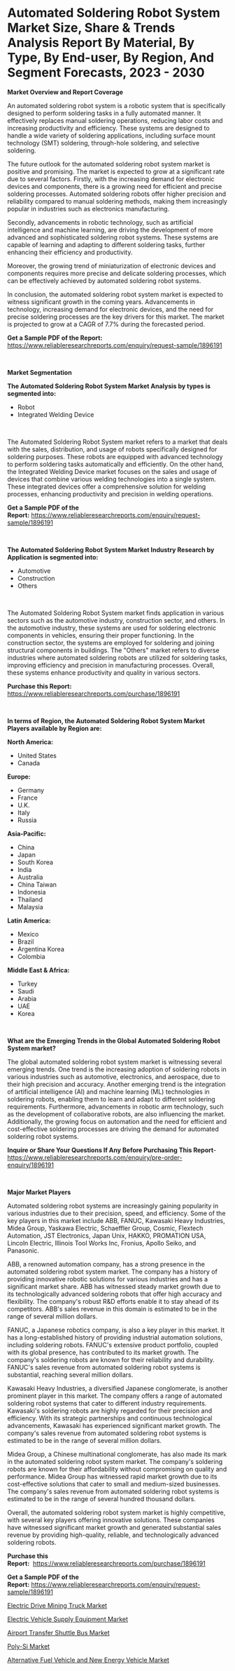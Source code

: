 <p><h1>Automated Soldering Robot System Market Size, Share & Trends Analysis Report By Material, By Type, By End-user, By Region, And Segment Forecasts, 2023 - 2030</h1></p><p><strong>Market Overview and Report Coverage</strong></p>
<p><p>An automated soldering robot system is a robotic system that is specifically designed to perform soldering tasks in a fully automated manner. It effectively replaces manual soldering operations, reducing labor costs and increasing productivity and efficiency. These systems are designed to handle a wide variety of soldering applications, including surface mount technology (SMT) soldering, through-hole soldering, and selective soldering.</p><p>The future outlook for the automated soldering robot system market is positive and promising. The market is expected to grow at a significant rate due to several factors. Firstly, with the increasing demand for electronic devices and components, there is a growing need for efficient and precise soldering processes. Automated soldering robots offer higher precision and reliability compared to manual soldering methods, making them increasingly popular in industries such as electronics manufacturing.</p><p>Secondly, advancements in robotic technology, such as artificial intelligence and machine learning, are driving the development of more advanced and sophisticated soldering robot systems. These systems are capable of learning and adapting to different soldering tasks, further enhancing their efficiency and productivity.</p><p>Moreover, the growing trend of miniaturization of electronic devices and components requires more precise and delicate soldering processes, which can be effectively achieved by automated soldering robot systems.</p><p>In conclusion, the automated soldering robot system market is expected to witness significant growth in the coming years. Advancements in technology, increasing demand for electronic devices, and the need for precise soldering processes are the key drivers for this market. The market is projected to grow at a CAGR of 7.7% during the forecasted period.</p></p>
<p><strong>Get a Sample PDF of the Report:</strong> <a href="https://www.reliableresearchreports.com/enquiry/request-sample/1896191">https://www.reliableresearchreports.com/enquiry/request-sample/1896191</a></p>
<p>&nbsp;</p>
<p><strong>Market Segmentation</strong></p>
<p><strong>The Automated Soldering Robot System Market Analysis by types is segmented into:</strong></p>
<p><ul><li>Robot</li><li>Integrated Welding Device</li></ul></p>
<p>&nbsp;</p>
<p><p>The Automated Soldering Robot System market refers to a market that deals with the sales, distribution, and usage of robots specifically designed for soldering purposes. These robots are equipped with advanced technology to perform soldering tasks automatically and efficiently. On the other hand, the Integrated Welding Device market focuses on the sales and usage of devices that combine various welding technologies into a single system. These integrated devices offer a comprehensive solution for welding processes, enhancing productivity and precision in welding operations.</p></p>
<p><strong>Get a Sample PDF of the Report:</strong>&nbsp;<a href="https://www.reliableresearchreports.com/enquiry/request-sample/1896191">https://www.reliableresearchreports.com/enquiry/request-sample/1896191</a></p>
<p>&nbsp;</p>
<p><strong>The Automated Soldering Robot System Market Industry Research by Application is segmented into:</strong></p>
<p><ul><li>Automotive</li><li>Construction</li><li>Others</li></ul></p>
<p>&nbsp;</p>
<p><p>The Automated Soldering Robot System market finds application in various sectors such as the automotive industry, construction sector, and others. In the automotive industry, these systems are used for soldering electronic components in vehicles, ensuring their proper functioning. In the construction sector, the systems are employed for soldering and joining structural components in buildings. The "Others" market refers to diverse industries where automated soldering robots are utilized for soldering tasks, improving efficiency and precision in manufacturing processes. Overall, these systems enhance productivity and quality in various sectors.</p></p>
<p><strong>Purchase this Report:</strong>&nbsp; <a href="https://www.reliableresearchreports.com/purchase/1896191">https://www.reliableresearchreports.com/purchase/1896191</a></p>
<p>&nbsp;</p>
<p><strong>In terms of Region, the Automated Soldering Robot System Market Players available by Region are:</strong></p>
<p>
    <p> <strong> North America: </strong>
        <ul>
            <li>United States</li>
            <li>Canada</li>
        </ul>
        </p> 
    <p> <strong> Europe: </strong>
        <ul>
            <li>Germany</li>
            <li>France</li>
            <li>U.K.</li>
            <li>Italy</li>
            <li>Russia</li>
        </ul>
        </p> 
    <p> <strong> Asia-Pacific: </strong>
        <ul>
            <li>China</li>
            <li>Japan</li>
            <li>South Korea</li>
            <li>India</li>
            <li>Australia</li>
            <li>China Taiwan</li>
            <li>Indonesia</li>
            <li>Thailand</li>
            <li>Malaysia</li>
        </ul>
        </p> 
    <p> <strong> Latin America: </strong>
        <ul>
            <li>Mexico</li>
            <li>Brazil</li>
            <li>Argentina Korea</li>
            <li>Colombia</li>
        </ul>
        </p> 
    <p> <strong> Middle East & Africa: </strong>
        <ul>
            <li>Turkey</li>
            <li>Saudi</li>
            <li>Arabia</li>
            <li>UAE</li>
            <li>Korea</li>
        </ul>
    </p>
    </p>
<p>&nbsp;</p>
<p><strong>What are the Emerging Trends in the Global Automated Soldering Robot System market?</strong></p>
<p><p>The global automated soldering robot system market is witnessing several emerging trends. One trend is the increasing adoption of soldering robots in various industries such as automotive, electronics, and aerospace, due to their high precision and accuracy. Another emerging trend is the integration of artificial intelligence (AI) and machine learning (ML) technologies in soldering robots, enabling them to learn and adapt to different soldering requirements. Furthermore, advancements in robotic arm technology, such as the development of collaborative robots, are also influencing the market. Additionally, the growing focus on automation and the need for efficient and cost-effective soldering processes are driving the demand for automated soldering robot systems.</p></p>
<p><strong>Inquire or Share Your Questions If Any Before Purchasing This Report</strong>- <a href="https://www.reliableresearchreports.com/enquiry/pre-order-enquiry/1896191">https://www.reliableresearchreports.com/enquiry/pre-order-enquiry/1896191</a></p>
<p>&nbsp;</p>
<p><strong>Major Market Players</strong></p>
<p><p>Automated soldering robot systems are increasingly gaining popularity in various industries due to their precision, speed, and efficiency. Some of the key players in this market include ABB, FANUC, Kawasaki Heavy Industries, Midea Group, Yaskawa Electric, Schaeffler Group, Cosmic, Flextech Automation, JST Electronics, Japan Unix‎, HAKKO, PROMATION USA, Lincoln Electric, Illinois Tool Works Inc, Fronius, Apollo Seiko, and Panasonic.</p><p>ABB, a renowned automation company, has a strong presence in the automated soldering robot system market. The company has a history of providing innovative robotic solutions for various industries and has a significant market share. ABB has witnessed steady market growth due to its technologically advanced soldering robots that offer high accuracy and flexibility. The company's robust R&D efforts enable it to stay ahead of its competitors. ABB's sales revenue in this domain is estimated to be in the range of several million dollars.</p><p>FANUC, a Japanese robotics company, is also a key player in this market. It has a long-established history of providing industrial automation solutions, including soldering robots. FANUC's extensive product portfolio, coupled with its global presence, has contributed to its market growth. The company's soldering robots are known for their reliability and durability. FANUC's sales revenue from automated soldering robot systems is substantial, reaching several million dollars.</p><p>Kawasaki Heavy Industries, a diversified Japanese conglomerate, is another prominent player in this market. The company offers a range of automated soldering robot systems that cater to different industry requirements. Kawasaki's soldering robots are highly regarded for their precision and efficiency. With its strategic partnerships and continuous technological advancements, Kawasaki has experienced significant market growth. The company's sales revenue from automated soldering robot systems is estimated to be in the range of several million dollars.</p><p>Midea Group, a Chinese multinational conglomerate, has also made its mark in the automated soldering robot system market. The company's soldering robots are known for their affordability without compromising on quality and performance. Midea Group has witnessed rapid market growth due to its cost-effective solutions that cater to small and medium-sized businesses. The company's sales revenue from automated soldering robot systems is estimated to be in the range of several hundred thousand dollars.</p><p>Overall, the automated soldering robot system market is highly competitive, with several key players offering innovative solutions. These companies have witnessed significant market growth and generated substantial sales revenue by providing high-quality, reliable, and technologically advanced soldering robots.</p></p>
<p><strong>Purchase this Report:</strong>&nbsp;&nbsp;<a href="https://www.reliableresearchreports.com/purchase/1896191">https://www.reliableresearchreports.com/purchase/1896191</a></p>
<p></p>
<p><strong>Get a Sample PDF of the Report:</strong>&nbsp;<a href="https://www.reliableresearchreports.com/enquiry/request-sample/1896191">https://www.reliableresearchreports.com/enquiry/request-sample/1896191</a></p>
<p><p><a href="https://medium.com/@porteradams98/electric-drive-mining-truck-market-insight-market-trends-growth-forecasted-from-2023-to-2030-4ad54ff8046d">Electric Drive Mining Truck Market</a></p><p><a href="https://medium.com/@marinaieme/decoding-electric-vehicle-supply-equipment-market-metrics-market-share-trends-and-growth-735205bed77e">Electric Vehicle Supply Equipment Market</a></p><p><a href="https://medium.com/@zoeyleannon2023/airport-transfer-shuttle-bus-market-the-key-to-successful-business-strategy-forecast-till-2030-753c2e4398f8">Airport Transfer Shuttle Bus Market</a></p><p><a href="https://github.com/rahu1505/Market-Research-Report-List-1/blob/main/poly-si-market.md">Poly-Si Market</a></p><p><a href="https://github.com/rahu1502/Market-Research-Report-List-1/blob/main/alternative-fuel-vehicle-and-new-energy-vehicle-market.md">Alternative Fuel Vehicle and New Energy Vehicle Market</a></p></p>